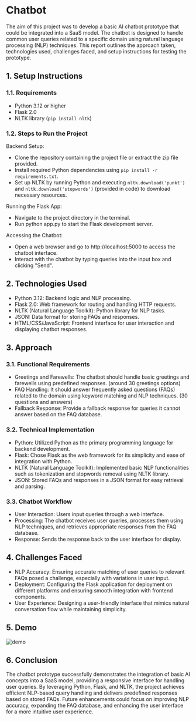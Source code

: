 # Chatbot

The aim of this project was to develop a basic AI chatbot prototype that could be integrated into a SaaS model. The chatbot is designed to handle common user queries related to a specific domain using natural language processing (NLP) techniques. This report outlines the approach taken, technologies used, challenges faced, and setup instructions for testing the prototype.

## 1. Setup Instructions

### 1.1. Requirements

- Python 3.12 or higher
- Flask 2.0
- NLTK library (`pip install nltk`)

### 1.2. Steps to Run the Project

Backend Setup:

- Clone the repository containing the project file or extract the zip file provided.
- Install required Python dependencies using `pip install -r requirements.txt`.
- Set up NLTK by running Python and executing `nltk.download('punkt')` and `nltk.download('stopwords')` (provided in code) to download necessary resources.

Running the Flask App:

- Navigate to the project directory in the terminal.
- Run python app.py to start the Flask development server.

Accessing the Chatbot:

- Open a web browser and go to http://localhost:5000 to access the chatbot interface.
- Interact with the chatbot by typing queries into the input box and clicking "Send".

## 2. Technologies Used

- Python 3.12: Backend logic and NLP processing.
- Flask 2.0: Web framework for routing and handling HTTP requests.
- NLTK (Natural Language Toolkit): Python library for NLP tasks.
- JSON: Data format for storing FAQs and responses.
- HTML/CSS/JavaScript: Frontend interface for user interaction and displaying chatbot responses.

## 3. Approach

### 3.1. Functional Requirements

- Greetings and Farewells: The chatbot should handle basic greetings and farewells using predefined responses. (around 30 greetings options)
- FAQ Handling: It should answer frequently asked questions (FAQs) related to the domain using keyword matching and NLP techniques. (30 questions and answers)
- Fallback Response: Provide a fallback response for queries it cannot answer based on the FAQ database.

### 3.2. Technical Implementation

- Python: Utilized Python as the primary programming language for backend development.
- Flask: Chose Flask as the web framework for its simplicity and ease of integration with Python.
- NLTK (Natural Language Toolkit): Implemented basic NLP functionalities such as tokenization and stopwords removal using NLTK library.
- JSON: Stored FAQs and responses in a JSON format for easy retrieval and parsing.

### 3.3. Chatbot Workflow

- User Interaction: Users input queries through a web interface.
- Processing: The chatbot receives user queries, processes them using NLP techniques, and retrieves appropriate responses from the FAQ database.
- Response: Sends the response back to the user interface for display.

## 4. Challenges Faced

- NLP Accuracy: Ensuring accurate matching of user queries to relevant FAQs posed a challenge, especially with variations in user input.
- Deployment: Configuring the Flask application for deployment on different platforms and ensuring smooth integration with frontend components.
- User Experience: Designing a user-friendly interface that mimics natural conversation flow while maintaining simplicity.

## 5. Demo

![demo](https://github.com/user-attachments/assets/15157447-bb67-4468-869f-e6a06e84832f)


## 6. Conclusion

The chatbot prototype successfully demonstrates the integration of basic AI concepts into a SaaS model, providing a responsive interface for handling user queries. By leveraging Python, Flask, and NLTK, the project achieves efficient NLP-based query handling and delivers predefined responses based on stored FAQs. Future enhancements could focus on improving NLP accuracy, expanding the FAQ database, and enhancing the user interface for a more intuitive user experience.
